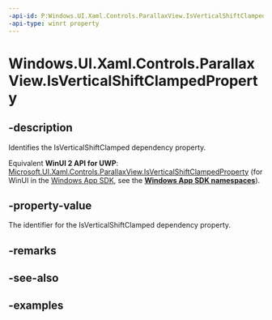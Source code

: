 ```yaml
---
-api-id: P:Windows.UI.Xaml.Controls.ParallaxView.IsVerticalShiftClampedProperty
-api-type: winrt property
---
```


<!-- Property syntax.
public DependencyProperty IsVerticalShiftClampedProperty { get; }
-->

# Windows.UI.Xaml.Controls.ParallaxView.IsVerticalShiftClampedProperty

## -description

Identifies the IsVerticalShiftClamped dependency property.

Equivalent **WinUI 2 API for UWP**: [Microsoft.UI.Xaml.Controls.ParallaxView.IsVerticalShiftClampedProperty](/windows/winui/api/microsoft.ui.xaml.controls.parallaxview.isverticalshiftclampedproperty) (for WinUI in the [Windows App SDK](/windows/apps/windows-app-sdk/), see the **[Windows App SDK namespaces](/windows/windows-app-sdk/api/winrt/)**).

## -property-value

The identifier for the IsVerticalShiftClamped dependency property.

## -remarks

## -see-also

## -examples

